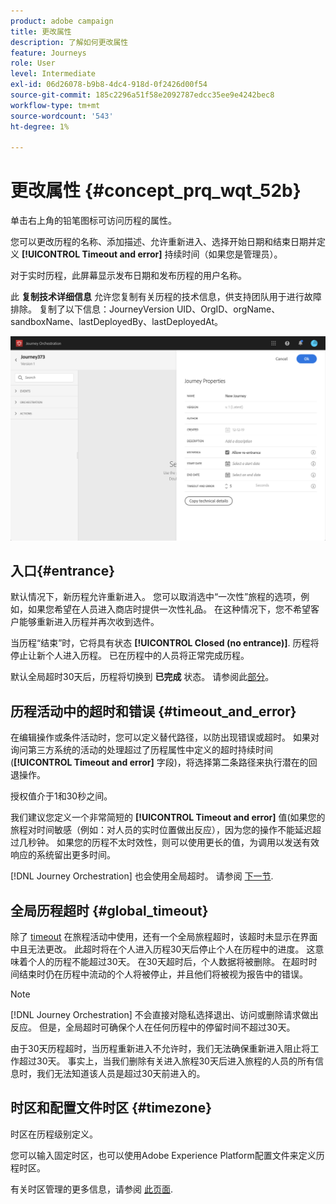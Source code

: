 ```yaml
---
product: adobe campaign
title: 更改属性
description: 了解如何更改属性
feature: Journeys
role: User
level: Intermediate
exl-id: 06d26078-b9b8-4dc4-918d-0f2426d00f54
source-git-commit: 185c2296a51f58e2092787edcc35ee9e4242bec8
workflow-type: tm+mt
source-wordcount: '543'
ht-degree: 1%

---
```


# 更改属性 {#concept_prq_wqt_52b}

单击右上角的铅笔图标可访问历程的属性。

您可以更改历程的名称、添加描述、允许重新进入、选择开始日期和结束日期并定义 **[!UICONTROL Timeout and error]** 持续时间（如果您是管理员）。

对于实时历程，此屏幕显示发布日期和发布历程的用户名称。

此 **复制技术详细信息** 允许您复制有关历程的技术信息，供支持团队用于进行故障排除。 复制了以下信息：JourneyVersion UID、OrgID、orgName、sandboxName、lastDeployedBy、lastDeployedAt。

![](../assets/journey32.png)

## 入口{#entrance}

默认情况下，新历程允许重新进入。 您可以取消选中“一次性”旅程的选项，例如，如果您希望在人员进入商店时提供一次性礼品。 在这种情况下，您不希望客户能够重新进入历程并再次收到选件。

当历程“结束”时，它将具有状态 **[!UICONTROL Closed (no entrance)]**. 历程将停止让新个人进入历程。 已在历程中的人员将正常完成历程。

默认全局超时30天后，历程将切换到 **已完成** 状态。 请参阅此[部分](#global_timeout)。

## 历程活动中的超时和错误 {#timeout_and_error}

在编辑操作或条件活动时，您可以定义替代路径，以防出现错误或超时。 如果对询问第三方系统的活动的处理超过了历程属性中定义的超时持续时间(**[!UICONTROL Timeout and  error]** 字段)，将选择第二条路径来执行潜在的回退操作。

授权值介于1和30秒之间。

我们建议您定义一个非常简短的 **[!UICONTROL Timeout and error]** 值(如果您的旅程对时间敏感（例如：对人员的实时位置做出反应），因为您的操作不能延迟超过几秒钟。 如果您的历程不太时效性，则可以使用更长的值，为调用以发送有效响应的系统留出更多时间。

[!DNL Journey Orchestration] 也会使用全局超时。 请参阅 [下一节](#global_timeout).

## 全局历程超时 {#global_timeout}

除了 [timeout](#timeout_and_error) 在旅程活动中使用，还有一个全局旅程超时，该超时未显示在界面中且无法更改。 此超时将在个人进入历程30天后停止个人在历程中的进度。 这意味着个人的历程不能超过30天。 在30天超时后，个人数据将被删除。 在超时时间结束时仍在历程中流动的个人将被停止，并且他们将被视为报告中的错误。

>[!NOTE]
>
>[!DNL Journey Orchestration] 不会直接对隐私选择退出、访问或删除请求做出反应。 但是，全局超时可确保个人在任何历程中的停留时间不超过30天。

由于30天历程超时，当历程重新进入不允许时，我们无法确保重新进入阻止将工作超过30天。 事实上，当我们删除有关进入旅程30天后进入旅程的人员的所有信息时，我们无法知道该人员是超过30天前进入的。

## 时区和配置文件时区 {#timezone}

时区在历程级别定义。

您可以输入固定时区，也可以使用Adobe Experience Platform配置文件来定义历程时区。

有关时区管理的更多信息，请参阅 [此页面](../building-journeys/timezone-management.md).
